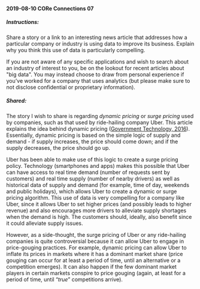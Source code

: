 #### 2019-08-10 CORe Connections 07

##### Instructions:

Share a story or a link to an interesting news article that addresses how a particular company or industry is using data to improve its business. Explain why you think this use of data is particularly compelling. 

If you are not aware of any specific applications and wish to search about an industry of interest to you, be on the lookout for recent articles about "big data". You may instead choose to draw from personal experience if you’ve worked for a company that uses analytics (but please make sure to not disclose confidential or proprietary information).

##### Shared:

The story I wish to share is regarding _dynamic pricing_ or _surge pricing_ used by companies, such as that used by ride-hailing company Uber. This article explains the idea behind dynamic pricing ([Government Technology, 2016](https://www.govtech.com/budget-finance/Dynamic-Pricing-Is-Catching-On-in-the-Public-and-Private-Sectors.html)). Essentially, dynamic pricing is based on the simple logic of supply and demand - if supply increases, the price should come down; and if the supply decreases, the price should go up. 

Uber has been able to make use of this logic to create a surge pricing policy. Technology (smartphones and apps) makes this possible that Uber can have access to real time demand (number of requests sent by customers) and real time supply (number of nearby drivers) as well as historical data of supply and demand (for example, time of day, weekends and public holidays), which allows Uber to create a dynamic or surge pricing algorithm. This use of data is very compelling for a company like Uber, since it allows Uber to set higher prices (and possibly leads to higher revenue) and also encourages more drivers to alleviate supply shortages when the demand is high. The customers should, ideally, also benefit since it could alleviate supply issues.

However, as a side-thought, the surge pricing of Uber or any ride-hailing companies is quite controversial because it can allow Uber to engage in price-gouging practices. For example, dynamic pricing can allow Uber to inflate its prices in markets where it has a dominant market share (price gouging can occur for at least a period of time, until an alternative or a competition emerges). It can also happen if the few dominant market players in certain markets conspire to price gouging (again, at least for a period of time, until “_true_” competitions arrive).